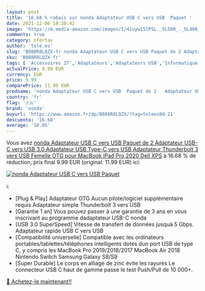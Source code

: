 ```yaml
---
layout: post
title: '16.68 % rabais sur nonda Adaptateur USB C vers USB  Paquet '
date: 2021-12-06 18:20:42
image: 'https://m.media-amazon.com/images/I/41uywi5lPSL._SL500_._SL400_.jpg'
comments: true
category: ofertas
author: 'tole.es'
slug: 'B088R8LQZX-fr nonda Adaptateur USB C vers USB Paquet de 2 Adaptateur...'
sku: 'B088R8LQZX-fr'
tags: [ 'Accessoires IT','Adaptateurs','Adaptateurs USB','Informatique','nonda', ]
actualPrice: 9.99 EUR
currency: EUR
price: 9.99
comparePrice: 11.99 EUR
prodname: 'nonda Adaptateur USB C vers USB  Paquet de 2   Adaptateur USB-C vers USB 3.0  Adaptateur USB Type-C vers USB  Adaptateur Thunderbolt 3 vers USB Femelle OTG pour MacBook  iPad Pro 2020  Dell XPS'
country: 'fr'
flag: '🇫🇷'
brand: 'nonda'
buyurl: 'https://www.amazon.fr/dp/B088R8LQZX/?tag=tolees0d-21'
descuento: '16.68'
average: '10.85'
---
```


Vous avez [nonda Adaptateur USB C vers USB  Paquet de 2   Adaptateur USB-C vers USB 3.0  Adaptateur USB Type-C vers USB  Adaptateur Thunderbolt 3 vers USB Femelle OTG pour MacBook  iPad Pro 2020  Dell XPS](https://www.amazon.fr/dp/B088R8LQZX/?tag=tolees0d-21)  à  16.68 % de réduction, prix final  9.99 EUR (original: 11.99 EUR) ici:

[![nonda Adaptateur USB C vers USB  Paquet ](https://m.media-amazon.com/images/I/41uywi5lPSL._SL500_._SL400_.jpg)](https://www.amazon.fr/dp/B088R8LQZX/?tag=tolees0d-21)

ℹ️:

- [Plug & Play] Adaptateur OTG Aucun pilote/logiciel supplémentaire requis Adaptateur simple Thunderbolt 3 vers USB
- [Garantie 1 an] Vous pouvez passer à une garantie de 3 ans en vous inscrivant au programme dadaptateur USB-C nonda
- [USB 3.0 SuperSpeed] Vitesse de transfert de données jusquà 5 Gbps. Adaptateur rapide USB C vers USB
- [Compatibilité universelle] Compatible avec les ordinateurs portables/tablettes/téléphones intelligents dotés dun port USB de type C, y compris les MacBook Pro 2019/2018/2017 MacBook Air 2018 Nintendo Switch Samsung Galaxy S8/S9
- [Super Durable] Le corps en alliage de zinc évite les rayures Le connecteur USB C haut de gamme passe le test Push/Pull de 10 000+.

[🛒 Achetez-le maintenant!!](https://www.amazon.fr/dp/B088R8LQZX/?tag=tolees0d-21)
